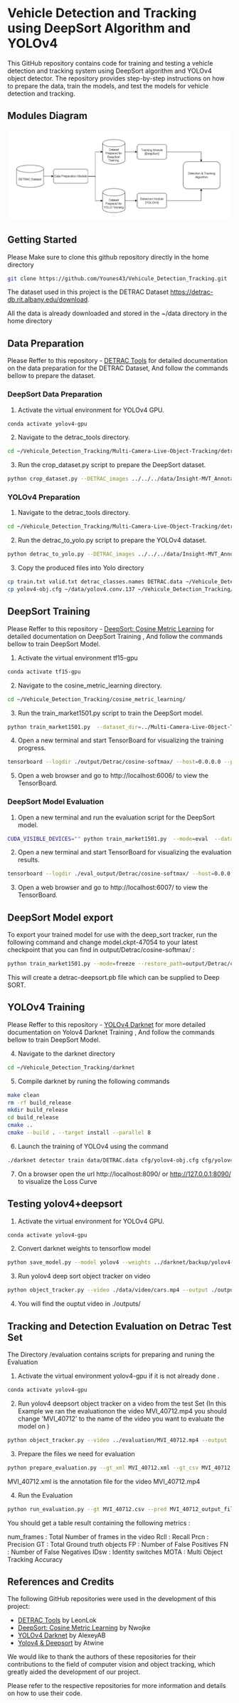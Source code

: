 # Vehicle Detection and Tracking using DeepSort Algorithm and YOLOv4

This GitHub repository contains code for training and testing a vehicle detection and tracking system using DeepSort algorithm and YOLOv4 object detector. The repository provides step-by-step instructions on how to prepare the data, train the models, and test the models for vehicle detection and tracking.

## Modules Diagram 
![Detection and Tracking](detection-tracking-diagram.png)



## Getting Started

Please Make sure to clone this github repository directly in the home directory  

```bash
git clone https://github.com/Younes43/Vehicule_Detection_Tracking.git
```

The dataset used in this project is the DETRAC Dataset https://detrac-db.rit.albany.edu/download.

All the data is already downloaded and stored in the ~/data directory in the home directory

## Data Preparation

Please Reffer to this repository - [DETRAC Tools](https://github.com/LeonLok/Multi-Camera-Live-Object-Tracking/tree/master/detrac_tools) for detailed documentation on the data preparation for the DETRAC Dataset, And follow the commands bellow to prepare the dataset.



### DeepSort Data Preparation

1. Activate the virtual environment for YOLOv4 GPU.

```bash
conda activate yolov4-gpu
```

2. Navigate to the detrac_tools directory.
```bash
cd ~/Vehicule_Detection_Tracking/Multi-Camera-Live-Object-Tracking/detrac_tools
```
3. Run the crop_dataset.py script to prepare the DeepSort dataset.
```bash
python crop_dataset.py --DETRAC_images ../../../data/Insight-MVT_Annotation_Train/ --DETRAC_annots ../../../data/DETRAC-Train-Annotations-XML-v3/ --output_train ./Detrac_deepsort/bounding_box_train/ --occlusion_threshold=0.6 --truncation_threshold=0.6 --occurrences=50
```


### YOLOv4 Preparation

1. Navigate to the detrac_tools directory.
```bash
cd ~/Vehicule_Detection_Tracking/Multi-Camera-Live-Object-Tracking/detrac_tools
```
2. Run the detrac_to_yolo.py script to prepare the YOLOv4 dataset.
```bash
python detrac_to_yolo.py --DETRAC_images ../../../data/Insight-MVT_Annotation_Train/ --DETRAC_annots ../../../data/DETRAC-Train-Annotations-XML-v3/ --output_train DETRAC_YOLO_training/ --occlusion_threshold=0.6 --truncation_threshold=0.6
```
3. Copy the produced files into Yolo directory 
```bash
cp train.txt valid.txt detrac_classes.names DETRAC.data ~/Vehicule_Detection_Tracking/darknet/data/
cp yolov4-obj.cfg ~/data/yolov4.conv.137 ~/Vehicule_Detection_Tracking/darknet/cfg/
```


## DeepSort Training

Please Reffer to this repository - [DeepSort: Cosine Metric Learning](https://github.com/nwojke/cosine_metric_learning) for detailed documentation on DeepSort Training , And follow the commands bellow to train DeepSort Model.

1. Activate the virtual environment tf15-gpu

```bash
conda activate tf15-gpu
```

2. Navigate to the cosine_metric_learning directory.
```bash
cd ~/Vehicule_Detection_Tracking/cosine_metric_learning/
```
3. Run the train_market1501.py script to train the DeepSort model.
```bash
python train_market1501.py  --dataset_dir=../Multi-Camera-Live-Object-Tracking/detrac_tools/Detrac_deepsort/  --loss_mode=cosine-softmax  --log_dir=./output/Detrac/  --run_id=cosine-softmax
```
4. Open a new terminal and start TensorBoard for visualizing the training progress.
```bash
tensorboard --logdir ./output/Detrac/cosine-softmax/ --host=0.0.0.0 --port 6006
```
5. Open a web browser and go to http://localhost:6006/ to view the TensorBoard.



### DeepSort Model Evaluation
1. Open a new terminal and run the evaluation script for the DeepSort model.
```bash
CUDA_VISIBLE_DEVICES="" python train_market1501.py  --mode=eval  --dataset_dir=../Multi-Camera-Live-Object-Tracking/detrac_tools/Detrac_deepsort/  --loss_mode=cosine-softmax  --log_dir=./output/Detrac/  --run_id=cosine-softmax  --eval_log_dir=./eval_output/Detrac
```

2. Open a new terminal and start TensorBoard for visualizing the evaluation results.
```bash
tensorboard --logdir ./eval_output/Detrac/cosine-softmax/ --host=0.0.0.0 --port 6007
```
3. Open a web browser and go to http://localhost:6007/ to view the TensorBoard.


## DeepSort Model export

To export your trained model for use with the deep_sort tracker, run the following command and change model.ckpt-47054 to your latest checkpoint that you can find in output/Detrac/cosine-softmax/ :
```bash
python train_market1501.py --mode=freeze --restore_path=output/Detrac/cosine-softmax/model.ckpt-47054
```
This will create a detrac-deepsort.pb file which can be supplied to Deep SORT. 



## YOLOv4 Training

Please Reffer to this repository - [YOLOv4 Darknet](https://github.com/AlexeyAB/darknet)  for more detailed documentation on Yolov4 Darknet Training , And follow the commands bellow to train DeepSort Model.

4. Navigate to the darknet directory
```bash
cd ~/Vehicule_Detection_Tracking/darknet
```
5. Compile darknet by runing the following commands

```bash
make clean
rm -rf build_release
mkdir build_release
cd build_release
cmake ..
cmake --build . --target install --parallel 8
```

6. Launch the training of YOLOv4 using the command 
```bash
./darknet detector train data/DETRAC.data cfg/yolov4-obj.cfg cfg/yolov4.conv.137 -dont_show -mjpeg_port 8090 -map
```
7. On a browser open the url http://localhost:8090/ or http://127.0.0.1:8090/ to visualize the Loss Curve


## Testing yolov4+deepsort
1. Activate the virtual environment for YOLOv4 GPU.
```bash
conda activate yolov4-gpu
```

2. Convert darknet weights to tensorflow model

```bash
python save_model.py --model yolov4 --weights ../darknet/backup/yolov4-obj_best.weights --output ./checkpoints/yolov4
```

3. Run yolov4 deep sort object tracker on video
```bash
python object_tracker.py --video ./data/video/cars.mp4 --output ./outputs/cars_output.avi --yolo_weights ./checkpoints/yolov4 --deep_sort_weights ../cosine_metric_learning/detrac-deepsort.pb  --dont_show
```

4. You will find the ouptut video in ./outputs/ 

## Tracking and Detection Evaluation on Detrac Test Set

The Directory /evaluation contains scripts for preparing and runing the Evaluation 

1. Activate the virtual environment yolov4-gpu if it is not already done .
```bash
conda activate yolov4-gpu
```

2. Run yolov4 deepsort object tracker on a video from the test Set (In this Example we ran the evaluationon the video MVI_40712.mp4 you should change 'MVI_40712' to the name of the video you want to evaluate the model on )
```bash
python object_tracker.py --video ../evaluation/MVI_40712.mp4 --output ./outputs/MVI_40712_output.avi --output_file MVI_40712_output.csv --yolo_weights ./checkpoints/yolov4 --deep_sort_weights ../cosine_metric_learning/detrac-deepsort.pb  --dont_show 
```

3. Prepare the files we need for evaluation 

```bash
python prepare_evaluation.py --gt_xml MVI_40712.xml --gt_csv MVI_40712.csv --model_out ../yolov4-deepsort/MVI_40712_output.csv --model_out_filtered MVI_40712_output_filtered.csv
```
MVI_40712.xml is the annotation file for the video MVI_40712.mp4


4. Run the Evaluation 
```bash
python run_evaluation.py --gt MVI_40712.csv --pred MVI_40712_output_filtered.csv 
```

You should get a table result containing the following metrics :


num_frames : Total Number of frames in the video
Rcll : Recall
Prcn : Precision
GT : Total Ground truth objects
FP : Number of False Positives
FN : Number of False Negatives
IDsw : Identity switches
MOTA : Multi Object Tracking Accuracy


## References and Credits

The following GitHub repositories were used in the development of this project:

- [DETRAC Tools](https://github.com/LeonLok/Multi-Camera-Live-Object-Tracking) by LeonLok
- [DeepSort: Cosine Metric Learning](https://github.com/nwojke/cosine_metric_learning) by Nwojke
- [YOLOv4 Darknet](https://github.com/AlexeyAB/darknet) by AlexeyAB
- [Yolov4 & Deepsort](https://github.com/theAIGuysCode/yolov4-deepsort) by Atwine


We would like to thank the authors of these repositories for their contributions to the field of computer vision and object tracking, which greatly aided the development of our project. 

Please refer to the respective repositories for more information and details on how to use their code. 


